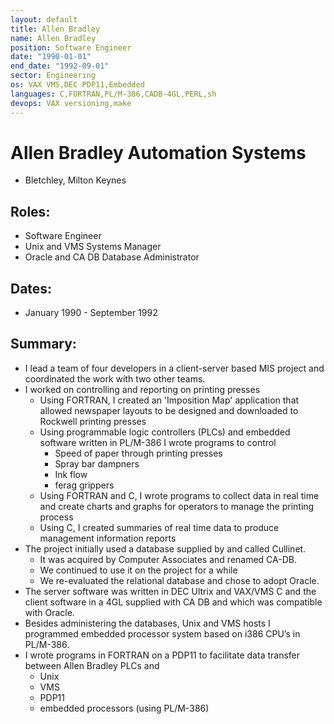 ```yaml
---
layout: default
title: Allen Bradley
name: Allen Bradley
position: Software Engineer
date: "1990-01-01"
end_date: "1992-09-01"
sector: Engineering
os: VAX VMS,DEC PDP11,Embedded
languages: C,FORTRAN,PL/M-386,CADB-4GL,PERL,sh
devops: VAX versioning,make
---
```

# Allen Bradley Automation Systems
- Bletchley, Milton Keynes

## Roles:		
- Software Engineer
- Unix and VMS Systems Manager
- Oracle and CA DB Database Administrator

## Dates: 	
- January 1990 - September 1992

## Summary:
-	I lead a team of four developers in a client-server based MIS project and coordinated the work with two other teams.
-	I worked on controlling and reporting on printing presses
	*	Using FORTRAN, I created an 'Imposition Map' application that allowed newspaper layouts to be designed and downloaded to Rockwell printing presses
	*	Using programmable logic controllers (PLCs) and embedded software written in PL/M-386 I wrote programs to control 
		*	Speed of paper through printing presses
		*	Spray bar dampners
		*	Ink flow
		* 	ferag grippers
	*	Using FORTRAN and C, I wrote programs to collect data in real time and create charts and graphs for operators to manage the printing process
	*	Using C, I created summaries of real time data to produce management information  reports
-	The project initially used a database supplied by and called Cullinet. 
	*	It was acquired by Computer Associates and renamed CA-DB. 
	*	We continued to use it on the project for a while
	*	We re-evaluated the relational database and chose to adopt Oracle. 
-	The server software was written in DEC Ultrix and VAX/VMS C and the client software in a 4GL supplied with CA DB and which was compatible with Oracle.
-	Besides administering the databases, Unix and VMS hosts I programmed embedded processor system based on i386 CPU’s in PL/M-386. 
-	I wrote programs in FORTRAN on a PDP11 to facilitate data transfer between Allen Bradley PLCs and
	*	Unix
	*	VMS
	*	PDP11
	*	embedded processors (using PL/M-386)
